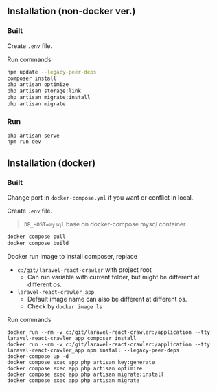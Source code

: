 ## Installation (non-docker ver.)

### Built

Create `.env` file.

Run commands

```bash
npm update --legacy-peer-deps
composer install
php artisan optimize
php artisan storage:link
php artisan migrate:install
php artisan migrate
```

### Run

```shell
php artisan serve
npm run dev
```


## Installation (docker)


### Built

Change port in `docker-compose.yml` if you want or conflict in local.

Create `.env` file.
> `DB_HOST=mysql` base on docker-compose mysql container

```bash
docker compose pull
docker compose build
```

Docker run image to install composer, replace 
* `c:/git/laravel-react-crawler` with project root
  * Can run variable with current folder, but might be different at different os.
* `laravel-react-crawler_app`
  * Default image name can also be different at different os.
  * Check by `docker image ls`

Run commands

```angular2html
docker run --rm -v c:/git/laravel-react-crawler:/application --tty laravel-react-crawler_app composer install
docker run --rm -v c:/git/laravel-react-crawler:/application --tty laravel-react-crawler_app npm install --legacy-peer-deps
docker-compose up -d
docker compose exec app php artisan key:generate
docker compose exec app php artisan optimize
docker compose exec app php artisan migrate:install
docker compose exec app php artisan migrate
```

